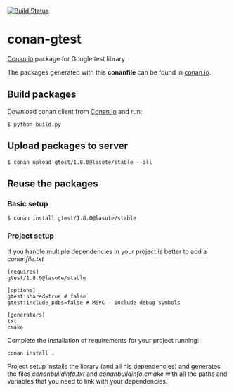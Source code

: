 [![Build Status](https://travis-ci.org/lasote/conan-gtest.svg)](https://travis-ci.org/lasote/conan-gtest)


# conan-gtest

[Conan.io](https://conan.io) package for Google test library

The packages generated with this **conanfile** can be found in [conan.io](https://conan.io/source/gtest/1.8.0/lasote/stable).

## Build packages

Download conan client from [Conan.io](https://conan.io) and run:

    $ python build.py
    
## Upload packages to server

    $ conan upload gtest/1.8.0@lasote/stable --all
    
## Reuse the packages

### Basic setup

    $ conan install gtest/1.8.0@lasote/stable
    
### Project setup

If you handle multiple dependencies in your project is better to add a *conanfile.txt*
    
    [requires]
    gtest/1.8.0@lasote/stable

    [options]
    gtest:shared=true # false
    gtest:include_pdbs=false # MSVC - include debug symbols
    
    [generators]
    txt
    cmake

Complete the installation of requirements for your project running:</small></span>

    conan install . 

Project setup installs the library (and all his dependencies) and generates the files *conanbuildinfo.txt* and *conanbuildinfo.cmake* with all the paths and variables that you need to link with your dependencies.
